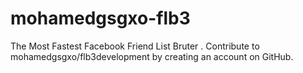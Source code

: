 # mohamedgsgxo-flb3
The Most Fastest Facebook Friend List Bruter . Contribute to mohamedgsgxo/flb3development by creating an account on GitHub.

